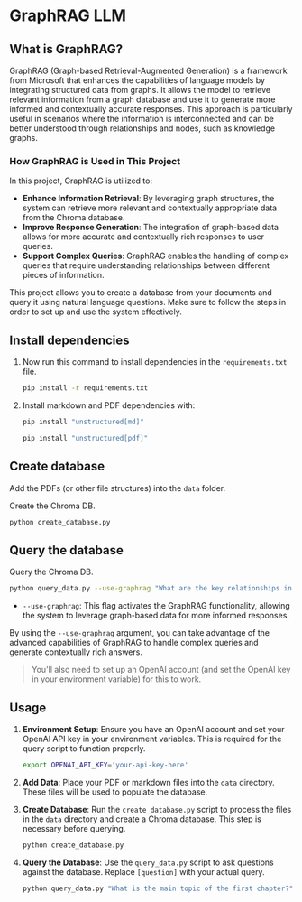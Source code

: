 # GraphRAG LLM


## What is GraphRAG?

GraphRAG (Graph-based Retrieval-Augmented Generation) is a framework from Microsoft that enhances the capabilities of language models by integrating structured data from graphs. It allows the model to retrieve relevant information from a graph database and use it to generate more informed and contextually accurate responses. This approach is particularly useful in scenarios where the information is interconnected and can be better understood through relationships and nodes, such as knowledge graphs.

### How GraphRAG is Used in This Project

In this project, GraphRAG is utilized to:

- **Enhance Information Retrieval**: By leveraging graph structures, the system can retrieve more relevant and contextually appropriate data from the Chroma database.
- **Improve Response Generation**: The integration of graph-based data allows for more accurate and contextually rich responses to user queries.
- **Support Complex Queries**: GraphRAG enables the handling of complex queries that require understanding relationships between different pieces of information.

This project allows you to create a database from your documents and query it using natural language questions. Make sure to follow the steps in order to set up and use the system effectively.

## Install dependencies

1. Now run this command to install dependencies in the `requirements.txt` file. 

    ```bash
    pip install -r requirements.txt
    ```

2. Install markdown and PDF dependencies with: 

    ```bash
    pip install "unstructured[md]"
    ```

    ```bash
    pip install "unstructured[pdf]"
    ```

## Create database

Add the PDFs (or other file structures) into the `data` folder.

Create the Chroma DB.

```bash
python create_database.py
```

## Query the database

Query the Chroma DB.

```bash
python query_data.py --use-graphrag "What are the key relationships in the data?"
```

- `--use-graphrag`: This flag activates the GraphRAG functionality, allowing the system to leverage graph-based data for more informed responses.

By using the `--use-graphrag` argument, you can take advantage of the advanced capabilities of GraphRAG to handle complex queries and generate contextually rich answers.

> You'll also need to set up an OpenAI account (and set the OpenAI key in your environment variable) for this to work.

## Usage

1. **Environment Setup**: Ensure you have an OpenAI account and set your OpenAI API key in your environment variables. This is required for the query script to function properly.

    ```bash
    export OPENAI_API_KEY='your-api-key-here'
    ```

2. **Add Data**: Place your PDF or markdown files into the `data` directory. These files will be used to populate the database.

3. **Create Database**: Run the `create_database.py` script to process the files in the `data` directory and create a Chroma database. This step is necessary before querying.

    ```bash
    python create_database.py
    ```

4. **Query the Database**: Use the `query_data.py` script to ask questions against the database. Replace `[question]` with your actual query.

    ```bash
    python query_data.py "What is the main topic of the first chapter?"
    ```

    ```



